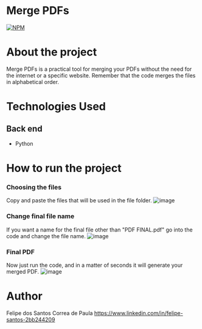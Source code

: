 # Merge PDFs
[![NPM](https://img.shields.io/npm/l/react)](https://github.com/devsuperior/sds1-wmazoni/blob/master/LICENSE) 

# About the project
Merge PDFs is a practical tool for merging your PDFs without the need for the internet or a specific website. Remember that the code merges the files in alphabetical order.

# Technologies Used
## Back end
- Python


# How to run the project

### Choosing the files
Copy and paste the files that will be used in the file folder.
![image](https://github.com/user-attachments/assets/78a47f20-65a1-447e-b2b1-eb3f86c05402)

### Change final file name
If you want a name for the final file other than "PDF FINAL.pdf" go into the code and change the file name.
![image](https://github.com/user-attachments/assets/1d03db75-e860-4316-8a70-edf41d8f504a)

### Final PDF
Now just run the code, and in a matter of seconds it will generate your merged PDF.
![image](https://github.com/user-attachments/assets/a6cf4ebc-9ec7-492b-81f6-5273e785548d)


# Author

Felipe dos Santos Correa de Paula
https://www.linkedin.com/in/felipe-santos-2bb244209
